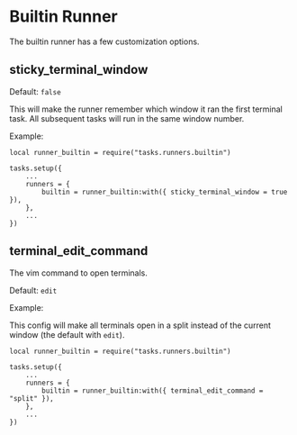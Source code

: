 # Builtin Runner

The builtin runner has a few customization options.

## sticky_terminal_window

Default: `false`

This will make the runner remember which window it ran the first terminal task. All subsequent tasks will run in the same window number.

Example:

```
local runner_builtin = require("tasks.runners.builtin")

tasks.setup({
    ...
    runners = {
		builtin = runner_builtin:with({ sticky_terminal_window = true }),
	},
    ...
})
```

## terminal_edit_command

The vim command to open terminals.

Default: `edit`

Example:

This config will make all terminals open in a split instead of the current window (the default with `edit`).

```
local runner_builtin = require("tasks.runners.builtin")

tasks.setup({
    ...
    runners = {
		builtin = runner_builtin:with({ terminal_edit_command = "split" }),
	},
    ...
})
```
